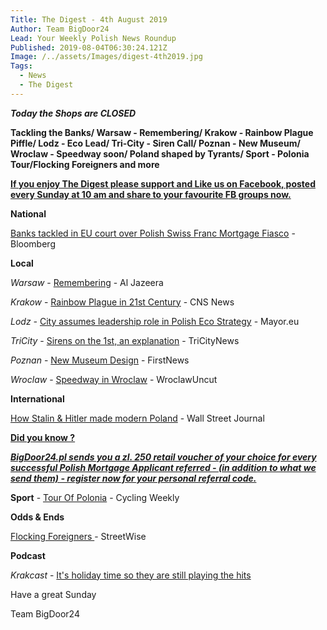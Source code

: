 ```yaml
---
Title: The Digest - 4th August 2019
Author: Team BigDoor24
Lead: Your Weekly Polish News Roundup
Published: 2019-08-04T06:30:24.121Z
Image: /../assets/Images/digest-4th2019.jpg
Tags:
  - News
  - The Digest
---
```

_**Today the Shops are CLOSED**_

**Tackling the Banks/  Warsaw - Remembering/ Krakow - Rainbow Plague Piffle/ Lodz - Eco Lead/ Tri-City - Siren Call/ Poznan - New Museum/ Wroclaw - Speedway soon/ Poland shaped by Tyrants/ Sport - Polonia Tour/Flocking Foreigners and more**

[**If you enjoy The Digest please support and Like us on Facebook, posted every Sunday at 10 am and share to your favourite FB groups now.**](https://www.facebook.com/bigdoor24/)

<div class="sharethis-inline-share-buttons"></div>

**National**

[Banks tackled in EU court over Polish Swiss Franc Mortgage Fiasco](https://www.bloomberg.com/news/articles/2019-08-04/poland-s-32-billion-mortgage-fiasco-gets-its-day-in-eu-court) - Bloomberg

**Local**

_Warsaw_ -   [Remembering](https://www.aljazeera.com/indepth/features/warsaw-stops-remember-1944-uprising-190731200449274.html) - Al Jazeera

_Krakow_  -   [Rainbow Plague in 21st Century](https://www.cnsnews.com/blog/michael-w-chapman/arbp-krakow-gay-rainbow-plague-wants-control-our-souls-hearts-and-minds) - CNS News

_Lodz -_  [City assumes leadership role in Polish Eco Strategy](https://www.themayor.eu/ga/lodz-assumes-the-leadership-over-the-polish-eco-strategy) - Mayor.eu

_TriCity_ -  [Sirens on the 1st, an explanation](https://tricitynews.pl/why-do-sirens-go-off-every-august-the-1st-in-poland/) - TriCityNews

_Poznan_ - [New Museum Design](https://www.thefirstnews.com/article/design-announced-for-new-museum-on-the-greater-poland-uprising-7010) - FirstNews

_Wroclaw_ - [Speedway in Wroclaw](http://wroclawuncut.com/2019/08/02/__trashed-2/) - WroclawUncut

**International**

[How Stalin & Hitler made modern Poland](https://www.wsj.com/articles/how-hitler-and-stalin-made-modern-poland-11564613692) - Wall Street Journal

[**Did you know ?**](https://bigdoor24.pl/)

[_**BigDoor24.pl sends you a zl. 250 retail voucher of your choice for every successful Polish Mortgage Applicant referred - (in addition to what we send them) - register now for your personal referral code.**_](https://bigdoor24.pl/)

**Sport** - [Tour Of Polonia](https://www.cyclingweekly.com/news/racing/tour-poland-2019-start-list-433577) - Cycling Weekly

**Odds & Ends**

[Flocking Foreigners ](http://streetwise.pl/2019/08/01/foreigners-in-poland-with-permanent-residence-permits-booming/)- StreetWise

**Podcast**

_Krakcast_ - [It's holiday time so they are still playing the hits](https://www.krakcast.pl/)

Have a great Sunday

Team BigDoor24
